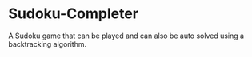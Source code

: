 # Sudoku-Completer
A Sudoku game that can be played and can also be auto solved using a backtracking algorithm.

